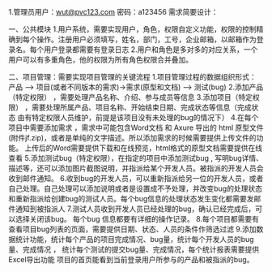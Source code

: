 1.管理员用户：wut@pvc123.com 密码：a123456
需求简要设计：

一、公共模块
1.用户系统，需要实现用户，角色，权限自定义功能，权限的控制精确到每个操作。注册用户必须填写，姓名，部门，工号，企业邮箱，以邮箱作为登录名。每个用户登录都需要有登录日志
2.用户和角色是多对多的对应关系，一个用户可以有多重角色，他的权限为所有角色权限合并叠加。

二、项目管理：需要实现项目管理的关键流程
1.项目管理过程的数据组织形式： 产品 –> 项目(或者不同版本的需求)->需求(原型和文档) –> 测试(bug)
2.添加产品（特定权限） ，需要处理产品名称、介绍、参与成员等信息
3.添加项目（特定权限） ，需要处理所属产品、项目名称、开始结束日期、完成状态等信息（完成状态 由有特定权限人员维护，前提是该项目没有未处理的bug的情况下）
4.在每个项目中需要添加需求 ，需求中可能包含Word文档 和 Axure 导出的 html 原型文件(附件jf.zip)，或者是单纯的文字描述。所以添加需求的时候需要提供上传文件的功能。
上传后的Word需要提供下载和在线预览，html格式的原型文档需要提供在线查看
5.添加测试bug（特定权限），在指定的项目中添加测试bug ,  写明bug详情、描述等，还可以添加图片截图说明，并指派给某个开发人员。被指派的开发人员会收到邮件通知。
6.收到bug的开发人员，可以重新指派给另一位的开发人员，或者自己处理。自己处理可以添加说明或者是设置成不予处理，并改变bug的处理状态和重新指派给创建bug的测试人员。每个bug信息的处理状态发生变化都需要发邮件通知到被指派人
7.测试人员收到开发人员已经处理的bug，确认已经完成后，可以选择关闭该bug。
每个bug 信息都要有详细的操作记录。
8.每个项目都需要有查看项目bug列表的页面，需要提供日期、状态、人员的条件作筛选过滤
9.添加数据统计功能，统计每个产品的项目完成情况、bug量，统计每个开发人员的bug量、完成情况 ， 统计每个测试的提交bug量、完成情况，每个统计报表需要提供Excel导出功能
项目的首页能看到当前登录用户所参与的产品和被指派的bug。
